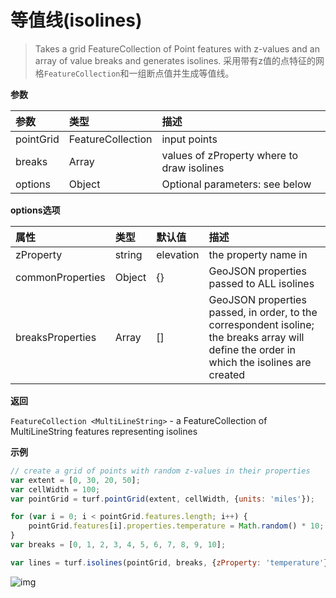 # 等值线(isolines)

> Takes a grid FeatureCollection of Point features with z-values and an array of value breaks and generates isolines.
> 采用带有z值的点特征的网格`FeatureCollection`和一组断点值并生成等值线。

**参数**

| 参数      | 类型                      | 描述                                       |
| :-------- | :------------------------ | :----------------------------------------- |
| pointGrid | FeatureCollection <Point> | input points                               |
| breaks    | Array                     | values of zProperty where to draw isolines |
| options   | Object                    | Optional parameters: see below             |

**options选项**

| 属性             | 类型   | 默认值    | 描述                                                         |
| :--------------- | :----- | :-------- | :----------------------------------------------------------- |
| zProperty        | string | elevation | the property name in                                         |
| commonProperties | Object | {}        | GeoJSON properties passed to ALL isolines                    |
| breaksProperties | Array  | []        | GeoJSON properties passed, in order, to the correspondent isoline; the breaks array will define the order in which the isolines are created |

**返回**

`FeatureCollection <MultiLineString>` - a FeatureCollection of MultiLineString features representing isolines

**示例**

```js
// create a grid of points with random z-values in their properties
var extent = [0, 30, 20, 50];
var cellWidth = 100;
var pointGrid = turf.pointGrid(extent, cellWidth, {units: 'miles'});

for (var i = 0; i < pointGrid.features.length; i++) {
    pointGrid.features[i].properties.temperature = Math.random() * 10;
}
var breaks = [0, 1, 2, 3, 4, 5, 6, 7, 8, 9, 10];

var lines = turf.isolines(pointGrid, breaks, {zProperty: 'temperature'});
```

![img](https://pzy-images.oss-cn-hangzhou.aliyuncs.com/img/isolines.1a393e92.webp)